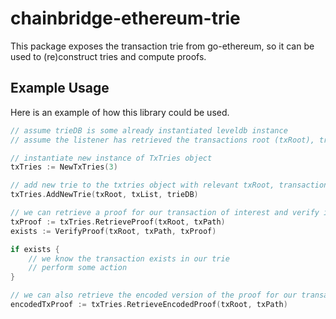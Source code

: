 # chainbridge-ethereum-trie

This package exposes the transaction trie from go-ethereum, so it can be used to (re)construct tries and compute proofs.

## Example Usage

Here is an example of how this library could be used.

```go
// assume trieDB is some already instantiated leveldb instance
// assume the listener has retrieved the transactions root (txRoot), transactions (txList), and key of the transaction of interest (txPath) for some block while polling

// instantiate new instance of TxTries object
txTries := NewTxTries(3)

// add new trie to the txtries object with relevant txRoot, transactions, and triedb
txTries.AddNewTrie(txRoot, txList, trieDB)

// we can retrieve a proof for our transaction of interest and verify it as follows
txProof := txTries.RetrieveProof(txRoot, txPath)
exists := VerifyProof(txRoot, txPath, txProof)

if exists {
    // we know the transaction exists in our trie
    // perform some action
}

// we can also retrieve the encoded version of the proof for our transaction of interest as follows:
encodedTxProof := txTries.RetrieveEncodedProof(txRoot, txPath)

```
